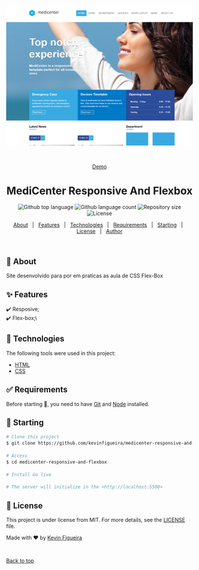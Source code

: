 <div align="center" id="top"> 
  <img src="assets/img/app.png" alt="MediCenter Responsive And Flexbox" />

  &#xa0;

   <a href="https://kevinfigueira.github.io/MediCenter-Responsive-and-Flexbox/">Demo</a>
</div>

<h1 align="center">MediCenter Responsive And Flexbox</h1>

<p align="center">
  <img alt="Github top language" src="https://img.shields.io/github/languages/top/kevinfigueira/medicenter-responsive-and-flexbox?color=56BEB8">

  <img alt="Github language count" src="https://img.shields.io/github/languages/count/kevinfigueira/medicenter-responsive-and-flexbox?color=56BEB8">

  <img alt="Repository size" src="https://img.shields.io/github/repo-size/kevinfigueira/medicenter-responsive-and-flexbox?color=56BEB8">

  <img alt="License" src="https://img.shields.io/github/license/kevinfigueira/medicenter-responsive-and-flexbox?color=56BEB8">

  <!-- <img alt="Github issues" src="https://img.shields.io/github/issues/kevinfigueira/medicenter-responsive-and-flexbox?color=56BEB8" /> -->

  <!-- <img alt="Github forks" src="https://img.shields.io/github/forks/kevinfigueira/medicenter-responsive-and-flexbox?color=56BEB8" /> -->

  <!-- <img alt="Github stars" src="https://img.shields.io/github/stars/kevinfigueira/medicenter-responsive-and-flexbox?color=56BEB8" /> -->
</p>

<!-- Status -->

<!-- <h4 align="center"> 
	🚧  MediCenter Responsive And Flexbox 🚀 Under construction...  🚧
</h4> 

<hr> -->

<p align="center">
  <a href="#dart-about">About</a> &#xa0; | &#xa0; 
  <a href="#sparkles-features">Features</a> &#xa0; | &#xa0;
  <a href="#rocket-technologies">Technologies</a> &#xa0; | &#xa0;
  <a href="#white_check_mark-requirements">Requirements</a> &#xa0; | &#xa0;
  <a href="#checkered_flag-starting">Starting</a> &#xa0; | &#xa0;
  <a href="#memo-license">License</a> &#xa0; | &#xa0;
  <a href="https://github.com/kevinfigueira" target="_blank">Author</a>
</p>

<br>

## :dart: About ##

Site desenvolvido para por em praticas as aula de CSS Flex-Box

## :sparkles: Features ##

:heavy_check_mark: Resposive;\
:heavy_check_mark: Flex-box;\

## :rocket: Technologies ##

The following tools were used in this project:

- [HTML](https://developer.mozilla.org/pt-BR/docs/Web/HTML)
- [CSS](https://developer.mozilla.org/pt-BR/docs/Web/CSS)

## :white_check_mark: Requirements ##

Before starting :checkered_flag:, you need to have [Git](https://git-scm.com) and [Node](https://nodejs.org/en/) installed.

## :checkered_flag: Starting ##

```bash
# Clone this project
$ git clone https://github.com/kevinfigueira/medicenter-responsive-and-flexbox

# Access
$ cd medicenter-responsive-and-flexbox

# Install Go live

# The server will initialize in the <http://localhost:5500>
```

## :memo: License ##

This project is under license from MIT. For more details, see the [LICENSE](LICENSE.md) file.


Made with :heart: by <a href="https://github.com/kevinfigueira" target="_blank">Kevin Figueira</a>

&#xa0;

<a href="#top">Back to top</a>
